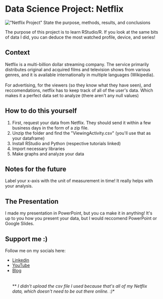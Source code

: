 # Data Science Project: Netflix
!["Netflix Project"](https://images.ctfassets.net/y2ske730sjqp/1aONibCke6niZhgPxuiilC/2c401b05a07288746ddf3bd3943fbc76/BrandAssets_Logos_01-Wordmark.jpg?w=940)
State the purpose, methods, results, and conclusions

The purpose of this project is to learn RStudio/R. If you look at the same bits of data I did, you can deduce the most watched profile, device, and series!

## Context
Netflix is a multi-billion dollar streaming company. The service primarily distributes original and acquired films and television shows from various genres, and it is available internationally in multiple languages (Wikipedia). <br><br>
For advertising, for the viewers (so they know what they have seen), and reccomendations, netflix has to keep track of all of the user's data. Which makes it a perfect data set to analyze (there aren't any null values)

## How to do this yourself
1. First, request your data from Netflix. They should send it within a few business days in the form of a zip file.
2. Unzip the folder and find the "ViewingActivity.csv" (you'll use that as your dataframe)
3. Install RStudio and Python (respective tutorials linked)
4. Import necessary libraries
5. Make graphs and analyze your data

## Notes for the future
Label your x-axis with the unit of measurement in time! It really helps with your analysis. 

## The Presentation
I made my presentation in PowerPoint, but you ca make it in anything! It's up to you how you present your data, but I would reccomend PowerPoint or Google Slides. 

## Support me :)
Follow me on my socials here: <br>
- [Linkedin](https://www.linkedin.com/in/priya-harry/)
- [YouTube](https://www.youtube.com/@priya-harry)
- [Blog]()
<br><br><br>
** *I didn't upload the csv file I used because that's all of my Netflix data, which doesn't need to be out there online. :)**
